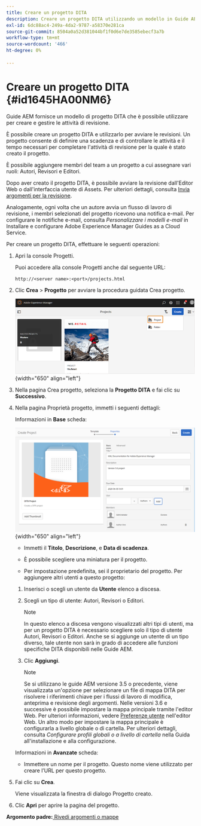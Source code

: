 ```yaml
---
title: Creare un progetto DITA
description: Creare un progetto DITA utilizzando un modello in Guide AEM. Scopri come utilizzare un progetto DITA per avviare le recensioni.
exl-id: 6dc88ac4-249a-4da2-9787-a58370e281ca
source-git-commit: 8504a0a52d381044bf1f0d6e7de3585ebecf3a7b
workflow-type: tm+mt
source-wordcount: '466'
ht-degree: 0%

---
```


# Creare un progetto DITA {#id1645HA00NM6}

Guide AEM fornisce un modello di progetto DITA che è possibile utilizzare per creare e gestire le attività di revisione.

È possibile creare un progetto DITA e utilizzarlo per avviare le revisioni. Un progetto consente di definire una scadenza e di controllare le attività e il tempo necessari per completare l&#39;attività di revisione per la quale è stato creato il progetto.

È possibile aggiungere membri del team a un progetto a cui assegnare vari ruoli: Autori, Revisori e Editori.

Dopo aver creato il progetto DITA, è possibile avviare la revisione dall&#39;Editor Web o dall&#39;interfaccia utente di Assets. Per ulteriori dettagli, consulta [Invia argomenti per la revisione](review-send-topics-for-review.md#).

Analogamente, ogni volta che un autore avvia un flusso di lavoro di revisione, i membri selezionati del progetto ricevono una notifica e-mail. Per configurare le notifiche e-mail, consulta *Personalizzare i modelli e-mail* in Installare e configurare Adobe Experience Manager Guides as a Cloud Service.

Per creare un progetto DITA, effettuare le seguenti operazioni:

1. Apri la console Progetti.

   Puoi accedere alla console Progetti anche dal seguente URL:

   ```http
   http://<server name>:<port>/projects.html
   ```

1. Clic **Crea** \> **Progetto** per avviare la procedura guidata Crea progetto.

   ![](images/project-console-63.png){width="650" align="left"}

1. Nella pagina Crea progetto, seleziona la **Progetto DITA** e fai clic su **Successivo**.

1. Nella pagina Proprietà progetto, immetti i seguenti dettagli:

   Informazioni in **Base** scheda:

   ![](images/create-project.png){width="650" align="left"}

   - Immetti il **Titolo**, **Descrizione**, e **Data di scadenza**.

   - È possibile scegliere una miniatura per il progetto.

   - Per impostazione predefinita, sei il proprietario del progetto. Per aggiungere altri utenti a questo progetto:

   1. Inserisci o scegli un utente da **Utente** elenco a discesa.

   1. Scegli un tipo di utente: Autori, Revisori o Editori.

      >[!NOTE]
      >
      >In questo elenco a discesa vengono visualizzati altri tipi di utenti, ma per un progetto DITA è necessario scegliere solo il tipo di utente Autori, Revisori o Editori. Anche se si aggiunge un utente di un tipo diverso, tale utente non sarà in grado di accedere alle funzioni specifiche DITA disponibili nelle Guide AEM.

   1. Clic **Aggiungi**.

      >[!NOTE]
      >
      >Se si utilizzano le guide AEM versione 3.5 o precedente, viene visualizzata un&#39;opzione per selezionare un file di mappa DITA per risolvere i riferimenti chiave per i flussi di lavoro di modifica, anteprima e revisione degli argomenti. Nelle versioni 3.6 e successive è possibile impostare la mappa principale tramite l&#39;editor Web. Per ulteriori informazioni, vedere [Preferenze utente](web-editor-features.md#id2087G0P40SB) nell&#39;editor Web. Un altro modo per impostare la mappa principale è configurarla a livello globale o di cartella. Per ulteriori dettagli, consulta *Configurare profili globali o a livello di cartella* nella Guida all&#39;installazione e alla configurazione.

   Informazioni in **Avanzate** scheda:

   - Immettere un nome per il progetto. Questo nome viene utilizzato per creare l’URL per questo progetto.

1. Fai clic su **Crea**.

   Viene visualizzata la finestra di dialogo Progetto creato.

1. Clic **Apri** per aprire la pagina del progetto.


**Argomento padre:**[ Rivedi argomenti o mappe](review.md)
